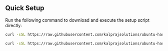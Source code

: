 ## Quick Setup
Run the following command to download and execute the setup script directly:

```bash
curl -sSL https://raw.githubusercontent.com/kalprajsolutions/ubuntu-hardening-automation/main/ubuntu-hardening-automation.sh | sudo bash

```

```bash
curl -sSL https://raw.githubusercontent.com/kalprajsolutions/ubuntu-hardening-automation/main/ls-install.sh | sudo bash -s -- --custom-params 1
```

